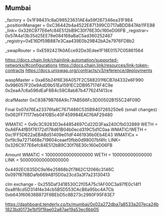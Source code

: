 ## Mumbai

\_factory = 0x1F98431c8aD98523631AE4a59f267346ea31F984
\_positionManager = 0xC36442b4a4522E871399CD717aBDD847Ab11FE88
\_link= 0x326C977E6efc84E512bB9C30f76E30c160eD06FB
\_registrar= 0x57A4a13b35d25EE78e084168aBaC5ad360252467
\_registry=0xE16Df59B887e3Caa439E0b29B42bA2e7976FD8b2

\_swapRouter = 0xE592427A0AEce92De3Edee1F18E0157C05861564

https://docs.chain.link/chainlink-automation/supported-networks/#configurations
https://docs.chain.link/resources/link-token-contracts
https://docs.uniswap.org/contracts/v3/reference/deployments

waspMaster = 0xa65b24f6E36A057F2C588201f6CB7d4332e6F990
0x986057F20e9AdD9b51Ea1591EC2DB957174F4C9e
0x2eaA7c6a596dEaF8B4c59C8ab87b4776241413ce

dcafMaster
0xC83879B768A9c77AB566Fc3D00502B155C24F09D

Final
0x07d76Ea23376fa8C7671486C535B9407265250e6 (small changes)
0x062FF71177eb0410B5c40F459984EACf6AF29480

WMATIC = 0x9c3C9283D3e44854697Cd22D3Faa240Cfb032889
WETH = 0xA6FA4fB5f76172d178d61B04b0ecd319C5d1C0aa
WMATIC/WETH = 0xc1FF5D622aEBABd51409e01dF4461936b0Eb4E43
WMATICx = 0xf9c9a7271468e719604ceaef0fbb0d98007bf4fc
LINK= 0x326C977E6efc84E512bB9C30f76E30c160eD06FB

Amount
WMATIC = 100000000000000000
WETH = 100000000000000
LINK = 500000000000000000

0x4492EC635DC9a16e25868b2f7862C12066c3146C
0x097f876BDafb669AB15D0a23cd3a3f7a23130413

clm exchange - 0x255Daf3418530C2f05A75c1AF00C3a97fE0c14f1
0xa8f8cd5D314f4e34cb5B5D553CAcB6a95bc4A7Cb
0xb643f60636B872F6BEbD5c8B273c2980F95F83E7

https://dashboard.tenderly.co/tx/mumbai/0x02a272dba7a8533a207eca24b1823bd0173e1bf5f19ae02a87ae19a53ec6bb05
